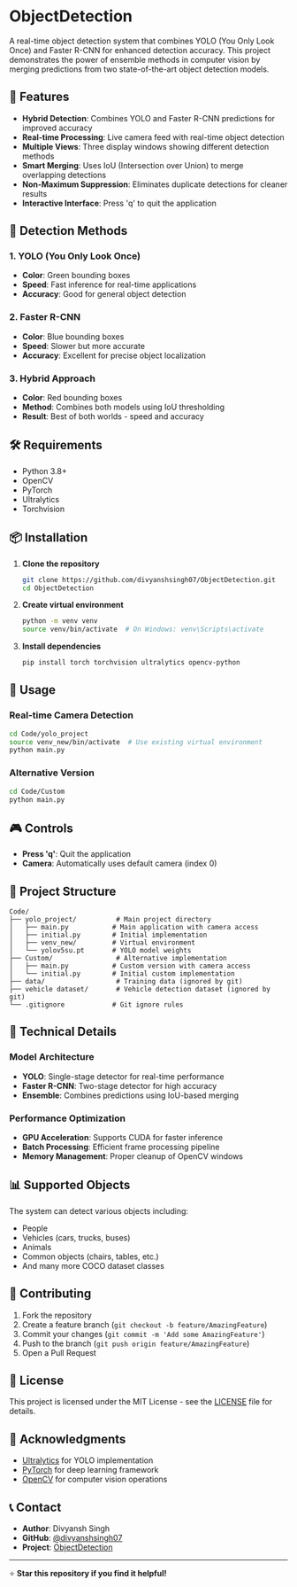 # ObjectDetection

A real-time object detection system that combines YOLO (You Only Look Once) and Faster R-CNN for enhanced detection accuracy. This project demonstrates the power of ensemble methods in computer vision by merging predictions from two state-of-the-art object detection models.

## 🚀 Features

- **Hybrid Detection**: Combines YOLO and Faster R-CNN predictions for improved accuracy
- **Real-time Processing**: Live camera feed with real-time object detection
- **Multiple Views**: Three display windows showing different detection methods
- **Smart Merging**: Uses IoU (Intersection over Union) to merge overlapping detections
- **Non-Maximum Suppression**: Eliminates duplicate detections for cleaner results
- **Interactive Interface**: Press 'q' to quit the application

## 🎯 Detection Methods

### 1. YOLO (You Only Look Once)
- **Color**: Green bounding boxes
- **Speed**: Fast inference for real-time applications
- **Accuracy**: Good for general object detection

### 2. Faster R-CNN
- **Color**: Blue bounding boxes  
- **Speed**: Slower but more accurate
- **Accuracy**: Excellent for precise object localization

### 3. Hybrid Approach
- **Color**: Red bounding boxes
- **Method**: Combines both models using IoU thresholding
- **Result**: Best of both worlds - speed and accuracy

## 🛠️ Requirements

- Python 3.8+
- OpenCV
- PyTorch
- Ultralytics
- Torchvision

## 📦 Installation

1. **Clone the repository**
   ```bash
   git clone https://github.com/divyanshsingh07/ObjectDetection.git
   cd ObjectDetection
   ```

2. **Create virtual environment**
   ```bash
   python -m venv venv
   source venv/bin/activate  # On Windows: venv\Scripts\activate
   ```

3. **Install dependencies**
   ```bash
   pip install torch torchvision ultralytics opencv-python
   ```

## 🚀 Usage

### Real-time Camera Detection
```bash
cd Code/yolo_project
source venv_new/bin/activate  # Use existing virtual environment
python main.py
```

### Alternative Version
```bash
cd Code/Custom
python main.py
```

## 🎮 Controls

- **Press 'q'**: Quit the application
- **Camera**: Automatically uses default camera (index 0)

## 📁 Project Structure

```
Code/
├── yolo_project/          # Main project directory
│   ├── main.py           # Main application with camera access
│   ├── initial.py        # Initial implementation
│   ├── venv_new/         # Virtual environment
│   └── yolov5su.pt       # YOLO model weights
├── Custom/                # Alternative implementation
│   ├── main.py           # Custom version with camera access
│   └── initial.py        # Initial custom implementation
├── data/                  # Training data (ignored by git)
├── vehicle dataset/       # Vehicle detection dataset (ignored by git)
└── .gitignore            # Git ignore rules
```

## 🔧 Technical Details

### Model Architecture
- **YOLO**: Single-stage detector for real-time performance
- **Faster R-CNN**: Two-stage detector for high accuracy
- **Ensemble**: Combines predictions using IoU-based merging

### Performance Optimization
- **GPU Acceleration**: Supports CUDA for faster inference
- **Batch Processing**: Efficient frame processing pipeline
- **Memory Management**: Proper cleanup of OpenCV windows

## 📊 Supported Objects

The system can detect various objects including:
- People
- Vehicles (cars, trucks, buses)
- Animals
- Common objects (chairs, tables, etc.)
- And many more COCO dataset classes

## 🤝 Contributing

1. Fork the repository
2. Create a feature branch (`git checkout -b feature/AmazingFeature`)
3. Commit your changes (`git commit -m 'Add some AmazingFeature'`)
4. Push to the branch (`git push origin feature/AmazingFeature`)
5. Open a Pull Request

## 📝 License

This project is licensed under the MIT License - see the [LICENSE](LICENSE) file for details.

## 🙏 Acknowledgments

- [Ultralytics](https://github.com/ultralytics/ultralytics) for YOLO implementation
- [PyTorch](https://pytorch.org/) for deep learning framework
- [OpenCV](https://opencv.org/) for computer vision operations

## 📞 Contact

- **Author**: Divyansh Singh
- **GitHub**: [@divyanshsingh07](https://github.com/divyanshsingh07)
- **Project**: [ObjectDetection](https://github.com/divyanshsingh07/ObjectDetection)

---

⭐ **Star this repository if you find it helpful!**
